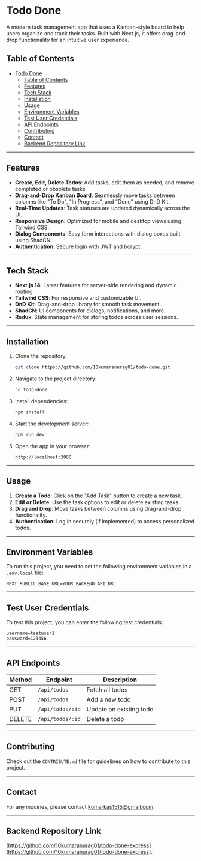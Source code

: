 # Todo Done

A modern task management app that uses a Kanban-style board to help users organize and track their tasks. Built with Next.js, it offers drag-and-drop functionality for an intuitive user experience.

## Table of Contents

- [Todo Done](#todo-done)
  - [Table of Contents](#table-of-contents)
  - [Features](#features)
  - [Tech Stack](#tech-stack)
  - [Installation](#installation)
  - [Usage](#usage)
  - [Environment Variables](#environment-variables)
  - [Test User Credentials](#test-user-credentials)
  - [API Endpoints](#api-endpoints)
  - [Contributing](#contributing)
  - [Contact](#contact)
  - [Backend Repository Link](#backend-repository-link)

---

## Features

- **Create, Edit, Delete Todos**: Add tasks, edit them as needed, and remove completed or obsolete tasks.
- **Drag-and-Drop Kanban Board**: Seamlessly move tasks between columns like "To Do", "In Progress", and "Done" using DnD Kit.
- **Real-Time Updates**: Task statuses are updated dynamically across the UI.
- **Responsive Design**: Optimized for mobile and desktop views using Tailwind CSS.
- **Dialog Components**: Easy form interactions with dialog boxes built using ShadCN.
- **Authentication**: Secure login with JWT and bcrypt.

---

## Tech Stack

- **Next.js 14**: Latest features for server-side rendering and dynamic routing.
- **Tailwind CSS**: For responsive and customizable UI.
- **DnD Kit**: Drag-and-drop library for smooth task movement.
- **ShadCN**: UI components for dialogs, notifications, and more.
- **Redux**: State management for storing todos across user sessions.

---

## Installation

1. Clone the repository:
   ```bash
   git clone https://github.com/10kumaranurag01/todo-done.git
   ```

2. Navigate to the project directory:
   ```bash
   cd todo-done
   ```

3. Install dependencies:
   ```bash
   npm install
   ```

4. Start the development server:
   ```bash
   npm run dev
   ```

5. Open the app in your browser:
   ```
   http://localhost:3000
   ```

---

## Usage

1. **Create a Todo**: Click on the "Add Task" button to create a new task.
2. **Edit or Delete**: Use the task options to edit or delete existing tasks.
3. **Drag and Drop**: Move tasks between columns using drag-and-drop functionality.
4. **Authentication**: Log in securely (if implemented) to access personalized todos.

---

## Environment Variables

To run this project, you need to set the following environment variables in a `.env.local` file:

```
NEXT_PUBLIC_BASE_URL=YOUR_BACKEND_API_URL
```

---

## Test User Credentials

To test this project, you can enter the following test credentials:

```
username=testuser1
password=123456
```

---

## API Endpoints

| Method | Endpoint       | Description              |
|--------|----------------|--------------------------|
| GET    | `/api/todos`   | Fetch all todos          |
| POST   | `/api/todos`   | Add a new todo           |
| PUT    | `/api/todos/:id`| Update an existing todo |
| DELETE | `/api/todos/:id`| Delete a todo           |

---

## Contributing

Check  out the `CONTRIBUTE.md` file for guidelines on how
to contribute to this project.

---

## Contact

For any inquiries, please contact [kumarkas1515@gmail.com](kumarkas1515@gmail.com).

---

## Backend Repository Link

[https://github.com/10kumaranurag01/todo-done-express](https://github.com/10kumaranurag01/todo-done-express).
